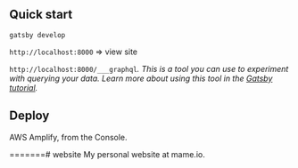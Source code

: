 ## Quick start

```
gatsby develop
```

`http://localhost:8000` => view site

`http://localhost:8000/___graphql`_. This is a tool you can use to experiment with querying your data. Learn more about using this tool in the [Gatsby tutorial](https://www.gatsbyjs.org/tutorial/part-five/#introducing-graphiql)._

## Deploy

AWS Amplify, from the Console.

=======# website
My personal website at mame.io.

